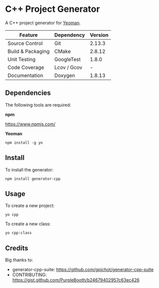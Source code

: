 # C++ Project Generator

A C++ project generator for [Yeoman](http://yeoman.io/).

| Feature           | Dependency  | Version |
|-------------------|-------------|---------|
| Source Control    | Git         | 2.13.3  |
| Build & Packaging | CMake       | 2.8.12  |
| Unit Testing      | GoogleTest  | 1.8.0   |
| Code Coverage     | Lcov / Gcov | -       |
| Documentation     | Doxygen     | 1.8.13  |

## Dependencies

The following tools are required:

**npm**

https://www.npmjs.com/

**Yeoman**

    npm install -g yo

## Install

To install the generator:

    npm install generator-cpp

## Usage

To create a new project:

    yo cpp

To create a new class:

    yo cpp:class

## Credits

Big thanks to:

- generator-cpp-suite: https://github.com/gpichot/generator-cpp-suite
- CONTRIBUTING: https://gist.github.com/PurpleBooth/b24679402957c63ec426